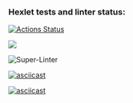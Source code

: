 ### Hexlet tests and linter status:

[![Actions Status](https://github.com/KatjaSh/frontend-project-lvl1/workflows/hexlet-check/badge.svg)](https://github.com/KatjaSh/frontend-project-lvl1/actions)

<a href="https://codeclimate.com/github/KatjaSh/frontend-project-lvl1/maintainability"><img src="https://api.codeclimate.com/v1/badges/6cd0b33720ba6abb7541/maintainability" /></a>

![Super-Linter](https://github.com/KatjaSh/frontend-project-lvl1/workflows/Super-Linter/badge.svg)

[![asciicast](https://asciinema.org/a/uOeE8LlBwJvclsFj3jZWW2yaA.svg)](https://asciinema.org/a/uOeE8LlBwJvclsFj3jZWW2yaA)

[![asciicast](https://asciinema.org/a/E7mdHYPwbjswDzDtNW9YtIqrF.svg)](https://asciinema.org/a/E7mdHYPwbjswDzDtNW9YtIqrF)
